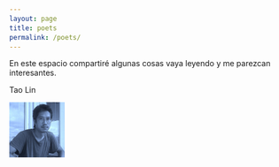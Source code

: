 ```yaml
---
layout: page
title: poets
permalink: /poets/
---
```


En este espacio compartiré algunas cosas vaya leyendo y me parezcan interesantes. 


Tao Lin 

<img src="/images/Tao Lin.jpeg" alt="portrait" width="100"/>
